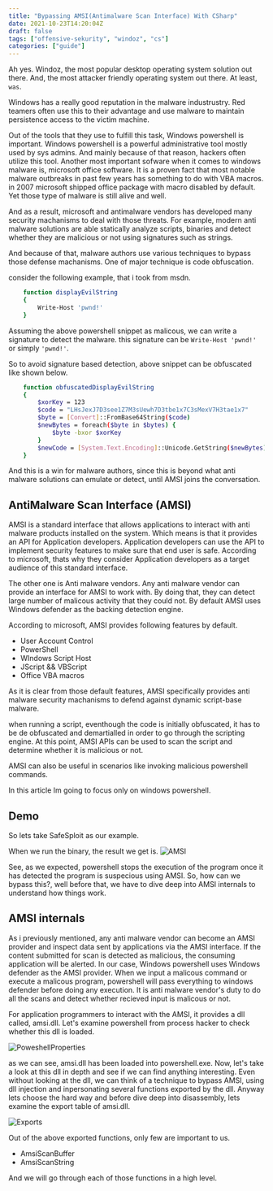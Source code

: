 ```yaml
---
title: "Bypassing AMSI(Antimalware Scan Interface) With CSharp"
date: 2021-10-23T14:20:04Z
draft: false
tags: ["offensive-sekurity", "windoz", "cs"]
categories: ["guide"]
---
```


Ah yes. Windoz, the most popular desktop operating system solution out there. And, the most attacker friendly operating system out there. At least, `was`.

Windows has a really good reputation in the malware industrustry. Red teamers often use this to their advantage and use malware to maintain persistence access to the victim machine.

Out of the tools that they use to fulfill this task, Windows powershell is important. Windows powershell is a powerful administrative tool mostly used by sys admins. And mainly because of that reason, hackers often utilize this tool. Another most important sofware when it comes to windows malware is, microsoft office software. It is a proven fact that most notable malware outbreaks in past few years has something to do with VBA macros. in 2007 microsoft shipped office package with macro disabled by default. Yet those type of malware is still alive and well.

And as a result, microsoft and antimalware vendors has developed many security machanisms to deal with those threats. For example, modern anti malware solutions are able statically analyze scripts, binaries and detect whether they are malicious or not using signatures such as strings.

And because of that, malware authors use various techniques to bypass those defense machanisms. One of major technique is code obfuscation.

consider the following example, that i took from msdn.

```bash
    function displayEvilString
    {
        Write-Host 'pwnd!'
    }
```

Assuming the above powershell snippet as malicous, we can write a signature to 
detect the malware. this signature can be `Write-Host 'pwnd!'` or simply `'pwnd!'`.

So to avoid signature based detection, above snippet can be obfuscated like shown below.

```bash
    function obfuscatedDisplayEvilString
    {
        $xorKey = 123
        $code = "LHsJexJ7D3see1Z7M3sUewh7D3tbe1x7C3sMexV7H3tae1x7"
        $byte = [Convert]::FromBase64String($code)
        $newBytes = foreach($byte in $bytes) {
            $byte -bxor $xorKey
        }
        $newCode = [System.Text.Encoding]::Unicode.GetString($newBytes)
    }
```

And this is a win for malware authors, since this is beyond what anti malware solutions can emulate or detect, until AMSI joins the conversation.

## AntiMalware Scan Interface (AMSI)

AMSI is a standard interface that allows applications to interact with anti malware products installed on the system. Which means is that it provides
an API for Application developers. Application developers can use the API to implement security features to make sure that end user is safe. According
to microsoft, thats why they consider Application developers as a target audience of this standard interface.

The other one is Anti malware vendors. Any anti malware vendor can provide an interface for AMSI to work with. By doing that, they can detect large 
number of malicous activity that they could not.  By default AMSI uses Windows defender as the backing detection engine.

According to microsoft, AMSI provides following features by default.

-   User Account Control
-   PowerShell
-   WIndows Script Host
-   JScript && VBScript
-   Office VBA macros

As it is clear from those default features, AMSI specifically provides anti malware security machanisms to defend against dynamic script-base malware. 

when running a script, eventhough the code is initially obfuscated, it has to be de obfuscated and demartialled in order to go through the scripting engine. At this point, AMSI APIs can be used to scan the script and determine whether it is malicious or not.

AMSI can also be useful in scenarios like invoking malicious powershell commands. 

In this article Im going to focus only on windows powershell.

## Demo

So lets take SafeSploit as our example.

When we run the binary, the result we get is.
![AMSI](/img/CSharpLoader/AMSI.png)

See, as we expected, powershell stops the execution of the program once it has detected the program is suspecious using AMSI.
So, how can we bypass this?, well before that, we have to dive deep into AMSI internals to understand how things work.

## AMSI internals

As i previously mentioned, any anti malware vendor can become an AMSI provider and inspect data sent by applications via the AMSI interface. If the content submitted for scan is detected as malicious, the consuming application will be alerted. In our case, Windows powershell uses Windows defender as the AMSI provider.
When we input a malicous command or execute a malicous program, powershell will pass everything to windows defender before doing any execution.
It is anti malware vendor's duty to do all the scans and detect whether recieved input is malicous or not.

For application programmers to interact with the AMSI, it provides a dll called, amsi.dll. Let's examine powershell from process hacker to check whether this dll is loaded.

![PoweshellProperties](/img/CSharpLoader/powershellProperties.png)

as we can see, amsi.dll has been loaded into powershell.exe. Now, let's take a look at this dll in depth and see if we can find anything interesting.
Even without looking at the dll, we can think of a technique to bypass AMSI, using dll injection and inpersonating several functions exported by the dll. Anyway lets choose the hard way and before dive deep into disassembly, lets examine the export table of amsi.dll.

![Exports](/img/CSharpLoader/Exports.png)

Out of the above exported functions, only few are important to us.

-   AmsiScanBuffer
-   AmsiScanString

And we will go through each of those functions in a high level.

